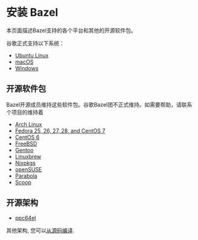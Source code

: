 # 安装 Bazel

本页面描述Bazel支持的各个平台和其他的开源软件包。

谷歌正式支持以下系统：
* [Ubuntu Linux](https://github.com/bazelbuild/bazel/blob/master/site/docs/install-ubuntu.md)
* [macOS](https://github.com/bazelbuild/bazel/blob/master/site/docs/install-os-x.md)
* [Windows](ihttps://github.com/bazelbuild/bazel/blob/master/site/docs/install-windows.md)

## 开源软件包

Bazel开源成员维持这些软件包。谷歌Bazel团不正式维持。如需要帮助，请联系个项目的维持着

*   [Arch Linux](https://www.archlinux.org/packages/community/x86_64/bazel/)
*   [Fedora 25, 26, 27, 28, and CentOS 7](https://github.com/bazelbuild/bazel/blob/master/site/docs/install-redhat.md)
*   [CentOS 6](https://github.com/sub-mod/bazel-builds)
*   [FreeBSD](https://www.freshports.org/devel/bazel)
*   [Gentoo](https://packages.gentoo.org/packages/dev-util/bazel)
*   [Linuxbrew](https://github.com/Linuxbrew/homebrew-core/blob/master/Formula/bazel.rb)
*   [Nixpkgs](https://github.com/NixOS/nixpkgs/blob/master/pkgs/development/tools/build-managers/bazel)
*   [openSUSE](https://github.com/bazelbuild/bazel/blob/master/site/docs/install-suse.md)
*   [Parabola](https://www.parabola.nu/packages/?q=bazel)
*   [Scoop](https://github.com/scoopinstaller/scoop-main/blob/master/bucket/bazel.json)

## 开源架构

*   [ppc64el](https://oplab9.parqtec.unicamp.br/pub/ppc64el/bazel)

其他架构, 您可以[从源码编译](https://github.com/bazelbuild/bazel/blob/master/site/docs/install-compile-source.md).